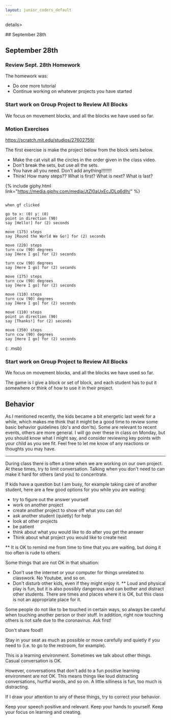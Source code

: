 ```yaml
---
layout: junior_coders_default
---
```



details>
<summary>## September 28th
</summary>

## September 28th



### Review Sept. 28th Homework

The homework was:

* Do one more tutorial
* Continue working on whatever projects you have started

### Start work on Group Project to Review All Blocks 

We focus on movement blocks, and all the blocks we have used so far. 


### Motion Exercises

https://scratch.mit.edu/studios/27602759/

The first exercise is make the project below from the block sets below. 

* Make the cat visit all the circles in the order given in the class video.
* Don't break the sets, but use all the sets.
* You have all you need. Don't add anything!!!!!!!!
* Think! How many steps?? What is first? What is next? What is last?



{% include giphy.html link="https://media.giphy.com/media/JtZI0aUxEcJDLq6dlh/" %} 


```

when gf clicked

go to x: (0) y: (0)
point in direction (90)
say [Hello!] for (2) seconds

move (175) steps
say [Round the World We Go!] for (2) seconds

move (220) steps
turn ccw (90) degrees
say [Here I go] for (2) seconds

turn ccw (90) degrees
say [Here I go] for (2) seconds

move (175) steps
turn ccw (90) degrees
say [Here I go] for (2) seconds

move (110) steps
turn ccw (90) degrees
say [Here I go] for (2) seconds

move (110) steps
point in direction (90)
say [Thanks!] for (2) seconds

move (350) steps
turn ccw (90) degrees
say [Here I go] for (2) seconds
```
{: .msb}


### Start work on Group Project to Review All Blocks 

We focus on movement blocks, and all the blocks we have used so far. 

The game is I give a block or set of block, and each student has to put it somewhere or think of how to use it in their project.

## Behavior


As I mentioned recently, the kids became a bit energetic last week for a while, which makes me think that it might be a good time to review some basic behavior guidelines (do's and don'ts). Some are relevant to recent events, others are more general. I will go over these in class on Monday, but you should know what I might say, and consider reviewing key points with your child as you see fit. Feel free to let me know of any reactions or thoughts you may have.


---

During class there is often a time when we are working on our own project. At these times, try to limit conversation. Talking when you don't need to can make it hard for others (and you) to concentrate.

If kids have a question but I am busy, for example taking care of another student, here are a few good options for you while you are waiting:

* try to figure out the answer yourself
* work on another project
* create another project to show off what you can do!
* ask another student (quietly) for help
* look at other projects
* be patient
* think about what you would like to do after you get the answer
* Think about what project you would like to create next

** It is OK to remind me from time to time that you are waiting, but doing it too often is rude to others.

Some things that are not OK in that situation:

* Don't use the internet or your computer for things unrelated to classwork. No Youtube, and so on.
* Don't disturb other kids, even if they might enjoy it.
** Loud and physical play is fun, but it is also possibly dangerous and can bother and distract other students. There are times and places where it is OK, but this class is not an appropriate place for it.

Some people do not like to be touched in certain ways, so always be careful when touching another person or their stuff. In addition, right now touching others is not safe due to the coronavirus. Ask first!

Don't share food!!

Stay in your seat as much as possible or move carefully and quietly if you need to (i.e. to go to the restroom, for example).


This is a learning environment. Sometimes we talk about other things. Casual conversation is OK.

However, conversations that don't add to a fun positive learning environment are not OK. This means things like loud distracting conversations, hurtful words, and so on. A little silliness is fun, too much is distracting.

If I draw your attention to any of these things, try to correct your behavior.

Keep your speech positive and relevant.
Keep your hands to yourself.
Keep your focus on learning and creating.

</details>
 
